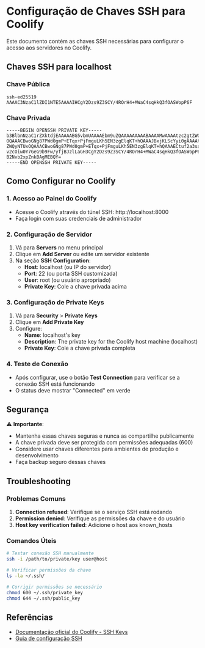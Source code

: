 # Configuração de Chaves SSH para Coolify

Este documento contém as chaves SSH necessárias para configurar o acesso aos servidores no Coolify.

## Chaves SSH para localhost

### Chave Pública
```
ssh-ed25519 AAAAC3NzaC1lZDI1NTE5AAAAIHCgY2Dzs9Z3SCY/4ROrH4+MWaC4sqHkQ3fOASWopP6F
```

### Chave Privada
```
-----BEGIN OPENSSH PRIVATE KEY-----
b3BlbnNzaC1rZXktdjEAAAAABG5vbmUAAAAEbm9uZQAAAAAAAAABAAAAMwAAAAtzc2gtZWQyNTUx
OQAAACBwoGNg87PWd0gmP+ETqx+PjFmguLKh5EN3zgElqKT+hQAAAJBxjKLScYyi0gAAAAtzc2gt
ZWQyNTUxOQAAACBwoGNg87PWd0gmP+ETqx+PjFmguLKh5EN3zgElqKT+hQAAAECtuf2a3samHko+
v2cOiw0Y7GeG9b9Fw/yfjBJzlLaGH3CgY2Dzs9Z3SCY/4ROrH4+MWaC4sqHkQ3fOASWopP6FAAAA
B2Nvb2xpZnkBAgMEBQY=
-----END OPENSSH PRIVATE KEY-----
```

## Como Configurar no Coolify

### 1. Acesso ao Painel do Coolify
- Acesse o Coolify através do túnel SSH: http://localhost:8000
- Faça login com suas credenciais de administrador

### 2. Configuração de Servidor
1. Vá para **Servers** no menu principal
2. Clique em **Add Server** ou edite um servidor existente
3. Na seção **SSH Configuration**:
   - **Host**: localhost (ou IP do servidor)
   - **Port**: 22 (ou porta SSH customizada)
   - **User**: root (ou usuário apropriado)
   - **Private Key**: Cole a chave privada acima

### 3. Configuração de Private Keys
1. Vá para **Security** > **Private Keys**
2. Clique em **Add Private Key**
3. Configure:
   - **Name**: localhost's key
   - **Description**: The private key for the Coolify host machine (localhost)
   - **Private Key**: Cole a chave privada completa

### 4. Teste de Conexão
- Após configurar, use o botão **Test Connection** para verificar se a conexão SSH está funcionando
- O status deve mostrar "Connected" em verde

## Segurança

⚠️ **Importante**:
- Mantenha essas chaves seguras e nunca as compartilhe publicamente
- A chave privada deve ser protegida com permissões adequadas (600)
- Considere usar chaves diferentes para ambientes de produção e desenvolvimento
- Faça backup seguro dessas chaves

## Troubleshooting

### Problemas Comuns
1. **Connection refused**: Verifique se o serviço SSH está rodando
2. **Permission denied**: Verifique as permissões da chave e do usuário
3. **Host key verification failed**: Adicione o host aos known_hosts

### Comandos Úteis
```bash
# Testar conexão SSH manualmente
ssh -i /path/to/private/key user@host

# Verificar permissões da chave
ls -la ~/.ssh/

# Corrigir permissões se necessário
chmod 600 ~/.ssh/private_key
chmod 644 ~/.ssh/public_key
```

## Referências
- [Documentação oficial do Coolify - SSH Keys](https://coolify.io/docs)
- [Guia de configuração SSH](https://docs.github.com/en/authentication/connecting-to-github-with-ssh)